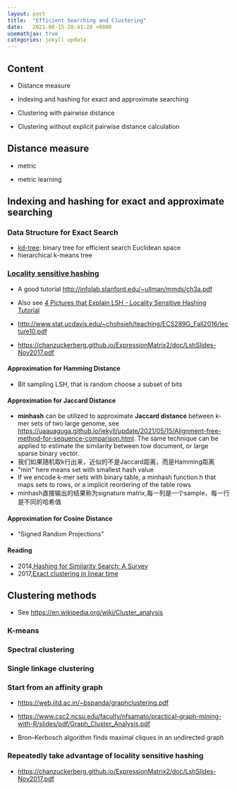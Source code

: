 ```yaml
---
layout: post
title:  "Efficient Searching and Clustering"
date:   2021-06-15 20:41:20 +0800
usemathjax: true
categories: jekyll update
---
```


## Content

- Distance measure

- Indexing and hashing for exact and approximate searching

- Clustering with pairwise distance

- Clustering without explicit pairwise distance calculation


## Distance measure

- metric 

- metric learning


## Indexing and hashing for exact and approximate searching

### Data Structure for Exact Search

- [kd-tree](https://en.wikipedia.org/wiki/K-d_tree): binary tree for efficient search Euclidean space 
- hierarchical k-means tree


### [Locality sensitive hashing](https://en.wikipedia.org/wiki/Locality-sensitive_hashing)

- A good tutorial <http://infolab.stanford.edu/~ullman/mmds/ch3a.pdf>
- Also see [4 Pictures that Explain LSH - Locality Sensitive Hashing Tutorial](https://randorithms.com/2019/09/19/Visual-LSH.html)
- <http://www.stat.ucdavis.edu/~chohsieh/teaching/ECS289G_Fall2016/lecture10.pdf>

- <https://chanzuckerberg.github.io/ExpressionMatrix2/doc/LshSlides-Nov2017.pdf>


#### Approximation for Hamming Distance
- Bit sampling LSH, that is random choose a subset of bits

#### Approximation for Jaccard Distance

- **minhash** can be utilized to approximate **Jaccard distance** between k-mer sets of two large genome, see <https://uaauaguga.github.io/jekyll/update/2021/05/15/Alignment-free-method-for-sequence-comparison.html>. The same technique can be applied to estimate the similarity between tow document, or large sparse binary vector.
- 我们如果随机取k行出来，近似的不是Jaccard距离，而是Hamming距离
- "min" here means set with smallest hash value
- If we encode k-mer sets with binary table, a minhash function h that maps sets to rows, or a implicit reordering of the table rows
- minhash直接输出的结果称为signature matrix,每一列是一个sample，每一行是不同的哈希值

#### Approximation for Cosine Distance

- "Signed Random Projections"


#### Reading
- 2014,[Hashing for Similarity Search: A Survey](https://arxiv.org/pdf/1408.2927.pdf)
- 2017,[Exact clustering in linear time](https://arxiv.org/pdf/1702.05425.pdf)




## Clustering methods
- See <https://en.wikipedia.org/wiki/Cluster_analysis>

### K-means


### Spectral clustering


### Single linkage clustering


### Start from an affinity graph

- <https://web.iitd.ac.in/~bspanda/graphclustering.pdf>
- <https://www.csc2.ncsu.edu/faculty/nfsamato/practical-graph-mining-with-R/slides/pdf/Graph_Cluster_Analysis.pdf>


- Bron–Kerbosch algorithm finds maximal cliques in an undirected graph



### Repeatedly take advantage of locality sensitive hashing 
- <https://chanzuckerberg.github.io/ExpressionMatrix2/doc/LshSlides-Nov2017.pdf>

